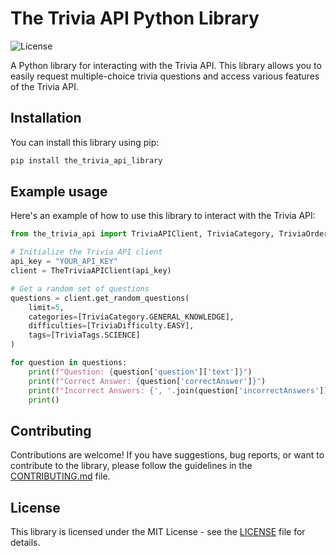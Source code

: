 # The Trivia API Python Library

![License](https://img.shields.io/badge/license-MIT-blue.svg)

A Python library for interacting with the Trivia API. This library allows you to easily request multiple-choice trivia questions and access various features of the Trivia API.

## Installation

You can install this library using pip:
```bash
pip install the_trivia_api_library
```

## Example usage
Here's an example of how to use this library to interact with the Trivia API:

```Python
from the_trivia_api import TriviaAPIClient, TriviaCategory, TriviaOrder, TriviaDifficulty, TriviaTags

# Initialize the Trivia API client
api_key = "YOUR_API_KEY"
client = TheTriviaAPIClient(api_key)

# Get a random set of questions
questions = client.get_random_questions(
    limit=5,
    categories=[TriviaCategory.GENERAL_KNOWLEDGE],
    difficulties=[TriviaDifficulty.EASY],
    tags=[TriviaTags.SCIENCE]
)

for question in questions:
    print(f"Question: {question['question']['text']}")
    print(f"Correct Answer: {question['correctAnswer']}")
    print(f"Incorrect Answers: {', '.join(question['incorrectAnswers'])}")
    print()
```

## Contributing

Contributions are welcome! If you have suggestions, bug reports, or want to contribute to the library, please follow the guidelines in the [CONTRIBUTING.md](CONTRIBUTING.md) file.

## License

This library is licensed under the MIT License - see the [LICENSE](LICENSE) file for details.